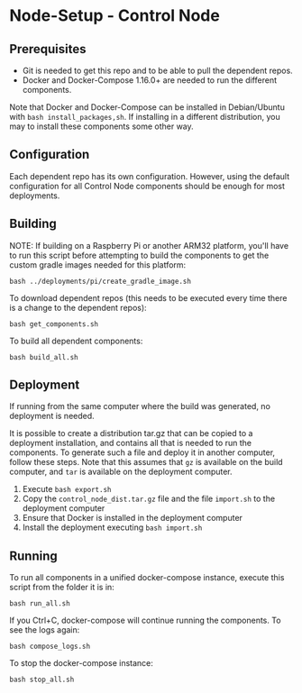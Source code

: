 # Node-Setup - Control Node

## Prerequisites
- Git is needed to get this repo and to be able to pull the dependent repos.
- Docker and Docker-Compose 1.16.0+ are needed to run the different components.

Note that Docker and Docker-Compose can be installed in Debian/Ubuntu with `bash install_packages,sh`. If installing in a different distribution, you may to install these components some other way.

## Configuration
Each dependent repo has its own configuration. However, using the default configuration for all Control Node components should be enough for most deployments.

## Building
NOTE: If building on a Raspberry Pi or another ARM32 platform, you'll have to run this script before attempting to build the components to get the custom gradle images needed for this platform:

`bash ../deployments/pi/create_gradle_image.sh`

To download dependent repos (this needs to be executed every time there is a change to the dependent repos):

`bash get_components.sh`

To build all dependent components:

`bash build_all.sh`

## Deployment
If running from the same computer where the build was generated, no deployment is needed.

It is possible to create a distribution tar.gz that can be copied to a deployment installation, and contains all that is needed to run the components. To generate such a file and deploy it in another computer, follow these steps. Note that this assumes that `gz` is available on the build computer, and `tar` is available on the deployment computer.

1. Execute `bash export.sh`
1. Copy the `control_node_dist.tar.gz` file and the file `import.sh` to the deployment computer
1. Ensure that Docker is installed in the deployment computer
1. Install the deployment executing `bash import.sh`

## Running
To run all components in a unified docker-compose instance, execute this script from the folder it is in:

`bash run_all.sh`

If you Ctrl+C, docker-compose will continue running the components. To see the logs again:

`bash compose_logs.sh`

To stop the docker-compose instance:

`bash stop_all.sh`

